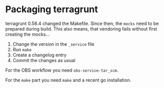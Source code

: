 # Packaging terragrunt

terragrunt 0.58.4 changed the Makefile. Since then, the `mocks` need to be
prepared during build.
This also means, that vendoring fails without first creating the mocks...

1. Change the version in the `_service` file
3. Run `make`
4. Create a changelog entry
5. Commit the changes as usual

For the OBS workflow you need `obs-service-tar_scm`.

For the `make` part you need `make` and a recent go installation.
